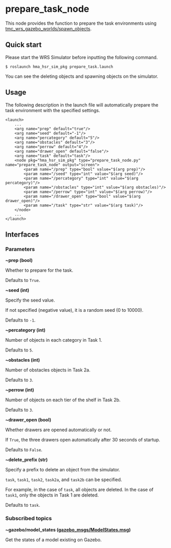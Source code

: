# prepare_task_node
This node provides the function to prepare the task environments using [tmc_wrs_gazebo_worlds/spawn_objects](https://github.com/hsr-project/tmc_wrs_gazebo/blob/master/tmc_wrs_gazebo_worlds/scripts/spawn_objects).

## Quick start
Please start the WRS Simulator before inputting the following command.
```
$ roslaunch hma_hsr_sim_pkg prepare_task.launch
```
You can see the deleting objects and spawning objects on the simulator.

## Usage
The following description in the launch file will automatically prepare the task environment with the specified settings.
```
<launch>
    ...
    <arg name="prep" default="true"/>
    <arg name="seed" default="-1"/>
    <arg name="percategory" default="5"/>
    <arg name="obstacles" default="3"/>
    <arg name="perrow" default="4"/>
    <arg name="drawer_open" default="false"/>
    <arg name="task" default="task"/>
    <node pkg="hma_hsr_sim_pkg" type="prepare_task_node.py" name="prepare_task_node" output="screen">
        <param name="/prep" type="bool" value="$(arg prep)"/>
        <param name="/seed" type="int" value="$(arg seed)"/>
        <param name="/percategory" type="int" value="$(arg percategory)"/>
        <param name="/obstacles" type="int" value="$(arg obstacles)"/>
        <param name="/perrow" type="int" value="$(arg perrow)"/>
        <param name="/drawer_open" type="bool" value="$(arg drawer_open)"/>
        <param name="/task" type="str" value="$(arg task)"/>
    </node>
    ...
</launch>
```

## Interfaces
### Parameters
**~prep (bool)**

Whether to prepare for the task.

Defaults to `True`.

**~seed (int)**

Specify the seed value.

If not specified (negative value), it is a random seed (0 to 10000).

Defaults to `-1`.

**~percategory (int)**

Number of objects in each category in Task 1.

Defaults to `5`.

**~obstacles (int)**

Number of obstacles objects in Task 2a.

Defaults to `3`.

**~perrow (int)**

Number of objects on each tier of the shelf in Task 2b.

Defaults to `3`.

**~drawer_open (bool)**

Whether drawers are opened automatically or not.

If `True`, the three drawers open automatically after 30 seconds of startup.

Defaults to `False`.

**~delete_prefix (str)**

Specify a prefix to delete an object from the simulator.

`task`, `task1`, `task2`, `task2a`, and `task2b` can be specified.

For example, in the case of `task`, all objects are deleted.
In the case of `task1`, only the objects in Task 1 are deleted.

Defaults to `task`.

### Subscribed topics
**~gazebo/model_states ([gazebo_msgs/ModelStates.msg](http://docs.ros.org/en/jade/api/gazebo_msgs/html/msg/ModelStates.html))**

Get the states of a model existing on Gazebo.